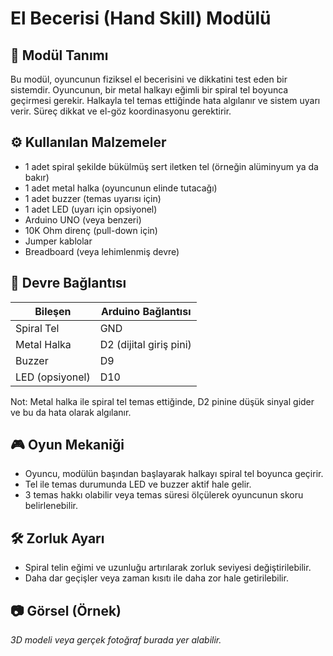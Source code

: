 # El Becerisi (Hand Skill) Modülü

## 🧩 Modül Tanımı

Bu modül, oyuncunun fiziksel el becerisini ve dikkatini test eden bir sistemdir. Oyuncunun, bir metal halkayı eğimli bir spiral tel boyunca geçirmesi gerekir. Halkayla tel temas ettiğinde hata algılanır ve sistem uyarı verir. Süreç dikkat ve el-göz koordinasyonu gerektirir.

## ⚙️ Kullanılan Malzemeler

- 1 adet spiral şekilde bükülmüş sert iletken tel (örneğin alüminyum ya da bakır)
- 1 adet metal halka (oyuncunun elinde tutacağı)
- 1 adet buzzer (temas uyarısı için)
- 1 adet LED (uyarı için opsiyonel)
- Arduino UNO (veya benzeri)
- 10K Ohm direnç (pull-down için)
- Jumper kablolar
- Breadboard (veya lehimlenmiş devre)

## 🔌 Devre Bağlantısı

| Bileşen         | Arduino Bağlantısı      |
|------------------|-------------------------|
| Spiral Tel       | GND                     |
| Metal Halka      | D2 (dijital giriş pini) |
| Buzzer           | D9                      |
| LED (opsiyonel)  | D10                     |

Not: Metal halka ile spiral tel temas ettiğinde, D2 pinine düşük sinyal gider ve bu da hata olarak algılanır.

## 🎮 Oyun Mekaniği

- Oyuncu, modülün başından başlayarak halkayı spiral tel boyunca geçirir.
- Tel ile temas durumunda LED ve buzzer aktif hale gelir.
- 3 temas hakkı olabilir veya temas süresi ölçülerek oyuncunun skoru belirlenebilir.

## 🛠️ Zorluk Ayarı

- Spiral telin eğimi ve uzunluğu artırılarak zorluk seviyesi değiştirilebilir.
- Daha dar geçişler veya zaman kısıtı ile daha zor hale getirilebilir.

## 📷 Görsel (Örnek)

*3D modeli veya gerçek fotoğraf burada yer alabilir.*

